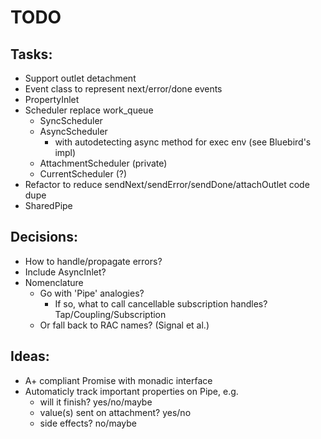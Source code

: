 TODO
====

## Tasks:
  - Support outlet detachment
  - Event class to represent next/error/done events
  - PropertyInlet
  - Scheduler replace work_queue
    - SyncScheduler
    - AsyncScheduler
      - with autodetecting async method for exec env
        (see Bluebird's impl)
    - AttachmentScheduler (private)
    - CurrentScheduler (?)
  - Refactor to reduce sendNext/sendError/sendDone/attachOutlet code dupe
  - SharedPipe

## Decisions:
  - How to handle/propagate errors?
  - Include AsyncInlet?
  - Nomenclature
    - Go with 'Pipe' analogies?
      - If so, what to call cancellable subscription handles?
        Tap/Coupling/Subscription
    - Or fall back to RAC names? (Signal et al.)

## Ideas:
  - A+ compliant Promise with monadic interface
  - Automaticly track important properties on Pipe, e.g.
    - will it finish? yes/no/maybe
    - value(s) sent on attachment? yes/no
    - side effects? no/maybe
